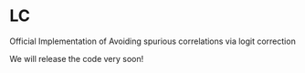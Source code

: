 # LC
Official Implementation of Avoiding spurious correlations via logit correction

We will release the code very soon!
